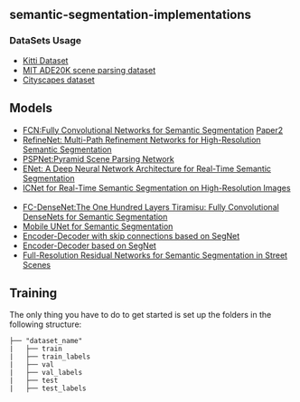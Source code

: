 ## semantic-segmentation-implementations

### DataSets Usage
+ [Kitti Dataset](http://www.cvlibs.net/datasets/kitti/eval_road.php)
+ [MIT ADE20K scene parsing dataset](https://github.com/hangzhaomit/semantic-segmentation-pytorch)
+ [Cityscapes dataset](https://www.cityscapes-dataset.com/benchmarks/)

## Models
+ [FCN:Fully Convolutional Networks for Semantic Segmentation](http://arxiv.org/abs/1411.4038) [Paper2](http://arxiv.org/abs/1605.06211)
+ [RefineNet: Multi-Path Refinement Networks for High-Resolution Semantic Segmentation](https://arxiv.org/abs/1611.06612)
+ [PSPNet:Pyramid Scene Parsing Network](https://arxiv.org/abs/1612.01105)
+ [ENet: A Deep Neural Network Architecture for Real-Time Semantic Segmentation](https://arxiv.org/pdf/1606.02147.pdf)
+ [ICNet for Real-Time Semantic Segmentation on High-Resolution Images](https://arxiv.org/abs/1704.08545)  
+ [FC-DenseNet:The One Hundred Layers Tiramisu: Fully Convolutional DenseNets for Semantic Segmentation](https://arxiv.org/abs/1611.09326)
+ [Mobile UNet for Semantic Segmentation](https://arxiv.org/abs/1704.04861)
+ [Encoder-Decoder with skip connections based on SegNet](https://arxiv.org/abs/1511.00561)
+ [Encoder-Decoder based on SegNet](https://arxiv.org/abs/1511.00561)
+ [Full-Resolution Residual Networks for Semantic Segmentation in Street Scenes](https://arxiv.org/abs/1611.08323)

## Training
The only thing you have to do to get started is set up the folders in the following structure:

    ├── "dataset_name"    
    |   ├── train
    |   ├── train_labels
    |   ├── val
    |   ├── val_labels
    |   ├── test
    |   ├── test_labels
